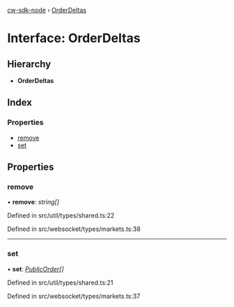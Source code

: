 [cw-sdk-node](../README.md) › [OrderDeltas](orderdeltas.md)

# Interface: OrderDeltas

## Hierarchy

* **OrderDeltas**

## Index

### Properties

* [remove](orderdeltas.md#remove)
* [set](orderdeltas.md#set)

## Properties

###  remove

• **remove**: *string[]*

Defined in src/util/types/shared.ts:22

Defined in src/websocket/types/markets.ts:38

___

###  set

• **set**: *[PublicOrder](publicorder.md)[]*

Defined in src/util/types/shared.ts:21

Defined in src/websocket/types/markets.ts:37
